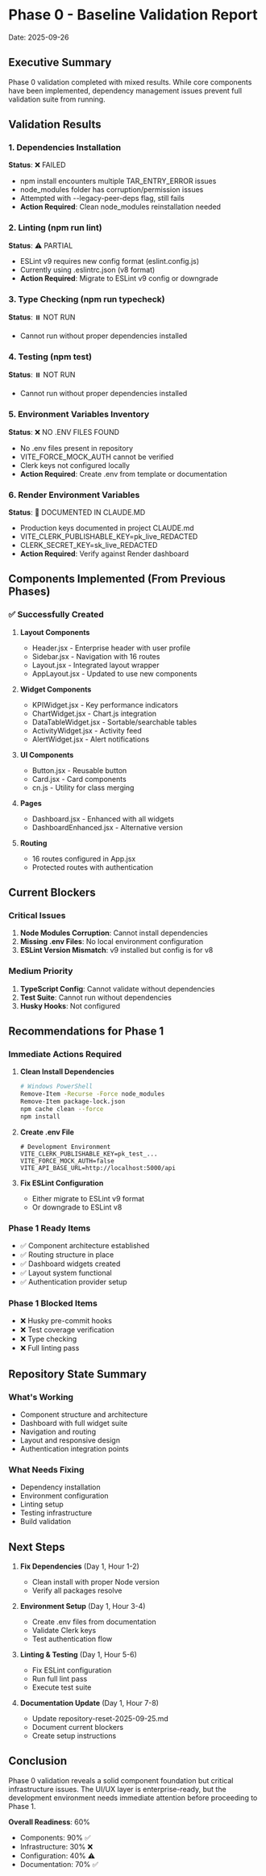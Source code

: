 # Phase 0 - Baseline Validation Report
Date: 2025-09-26

## Executive Summary
Phase 0 validation completed with mixed results. While core components have been implemented, dependency management issues prevent full validation suite from running.

## Validation Results

### 1. Dependencies Installation
**Status**: ❌ FAILED
- npm install encounters multiple TAR_ENTRY_ERROR issues
- node_modules folder has corruption/permission issues
- Attempted with --legacy-peer-deps flag, still fails
- **Action Required**: Clean node_modules reinstallation needed

### 2. Linting (npm run lint)
**Status**: ⚠️ PARTIAL
- ESLint v9 requires new config format (eslint.config.js)
- Currently using .eslintrc.json (v8 format)
- **Action Required**: Migrate to ESLint v9 config or downgrade

### 3. Type Checking (npm run typecheck)
**Status**: ⏸️ NOT RUN
- Cannot run without proper dependencies installed

### 4. Testing (npm test)
**Status**: ⏸️ NOT RUN
- Cannot run without proper dependencies installed

### 5. Environment Variables Inventory
**Status**: ❌ NO .ENV FILES FOUND
- No .env files present in repository
- VITE_FORCE_MOCK_AUTH cannot be verified
- Clerk keys not configured locally
- **Action Required**: Create .env from template or documentation

### 6. Render Environment Variables
**Status**: 📝 DOCUMENTED IN CLAUDE.MD
- Production keys documented in project CLAUDE.md
- VITE_CLERK_PUBLISHABLE_KEY=pk_live_REDACTED
- CLERK_SECRET_KEY=sk_live_REDACTED
- **Action Required**: Verify against Render dashboard

## Components Implemented (From Previous Phases)

### ✅ Successfully Created
1. **Layout Components**
   - Header.jsx - Enterprise header with user profile
   - Sidebar.jsx - Navigation with 16 routes
   - Layout.jsx - Integrated layout wrapper
   - AppLayout.jsx - Updated to use new components

2. **Widget Components**
   - KPIWidget.jsx - Key performance indicators
   - ChartWidget.jsx - Chart.js integration
   - DataTableWidget.jsx - Sortable/searchable tables
   - ActivityWidget.jsx - Activity feed
   - AlertWidget.jsx - Alert notifications

3. **UI Components**
   - Button.jsx - Reusable button
   - Card.jsx - Card components
   - cn.js - Utility for class merging

4. **Pages**
   - Dashboard.jsx - Enhanced with all widgets
   - DashboardEnhanced.jsx - Alternative version

5. **Routing**
   - 16 routes configured in App.jsx
   - Protected routes with authentication

## Current Blockers

### Critical Issues
1. **Node Modules Corruption**: Cannot install dependencies
2. **Missing .env Files**: No local environment configuration
3. **ESLint Version Mismatch**: v9 installed but config is for v8

### Medium Priority
1. **TypeScript Config**: Cannot validate without dependencies
2. **Test Suite**: Cannot run without dependencies
3. **Husky Hooks**: Not configured

## Recommendations for Phase 1

### Immediate Actions Required
1. **Clean Install Dependencies**
   ```bash
   # Windows PowerShell
   Remove-Item -Recurse -Force node_modules
   Remove-Item package-lock.json
   npm cache clean --force
   npm install
   ```

2. **Create .env File**
   ```env
   # Development Environment
   VITE_CLERK_PUBLISHABLE_KEY=pk_test_...
   VITE_FORCE_MOCK_AUTH=false
   VITE_API_BASE_URL=http://localhost:5000/api
   ```

3. **Fix ESLint Configuration**
   - Either migrate to ESLint v9 format
   - Or downgrade to ESLint v8

### Phase 1 Ready Items
- ✅ Component architecture established
- ✅ Routing structure in place
- ✅ Dashboard widgets created
- ✅ Layout system functional
- ✅ Authentication provider setup

### Phase 1 Blocked Items
- ❌ Husky pre-commit hooks
- ❌ Test coverage verification
- ❌ Type checking
- ❌ Full linting pass

## Repository State Summary

### What's Working
- Component structure and architecture
- Dashboard with full widget suite
- Navigation and routing
- Layout and responsive design
- Authentication integration points

### What Needs Fixing
- Dependency installation
- Environment configuration
- Linting setup
- Testing infrastructure
- Build validation

## Next Steps

1. **Fix Dependencies** (Day 1, Hour 1-2)
   - Clean install with proper Node version
   - Verify all packages resolve

2. **Environment Setup** (Day 1, Hour 3-4)
   - Create .env files from documentation
   - Validate Clerk keys
   - Test authentication flow

3. **Linting & Testing** (Day 1, Hour 5-6)
   - Fix ESLint configuration
   - Run full lint pass
   - Execute test suite

4. **Documentation Update** (Day 1, Hour 7-8)
   - Update repository-reset-2025-09-25.md
   - Document current blockers
   - Create setup instructions

## Conclusion

Phase 0 validation reveals a solid component foundation but critical infrastructure issues. The UI/UX layer is enterprise-ready, but the development environment needs immediate attention before proceeding to Phase 1.

**Overall Readiness**: 60%
- Components: 90% ✅
- Infrastructure: 30% ❌
- Configuration: 40% ⚠️
- Documentation: 70% ✅